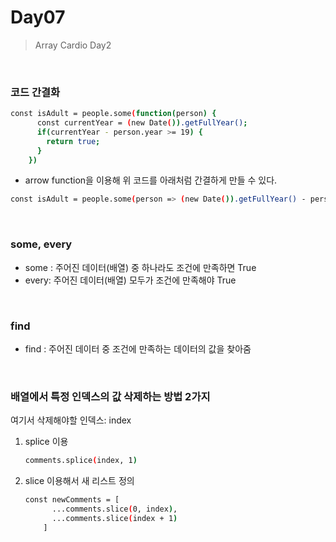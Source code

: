 # Day07

> Array Cardio Day2

<br>

### 코드 간결화

```bash
const isAdult = people.some(function(person) {
      const currentYear = (new Date()).getFullYear();
      if(currentYear - person.year >= 19) {
        return true;
      }
    })
```

- arrow function을 이용해 위 코드를 아래처럼 간결하게 만들 수 있다.

```bash
const isAdult = people.some(person => (new Date()).getFullYear() - person.year >= 19)
```

<br>

### some, every

- some : 주어진 데이터(배열) 중 하나라도 조건에 만족하면 True
- every: 주어진 데이터(배열)  모두가 조건에 만족해야 True

<br>

### find

- find : 주어진 데이터 중 조건에 만족하는 데이터의 값을 찾아줌

<br>

### 배열에서 특정 인덱스의 값 삭제하는 방법 2가지

여기서 삭제해야할 인덱스: index

1. splice 이용

   ```bash
   comments.splice(index, 1)
   ```

2. slice 이용해서 새 리스트 정의

   ```bash
   const newComments = [
         ...comments.slice(0, index),
         ...comments.slice(index + 1)
       ]
   ```